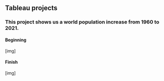 ## Tableau projects 

### This project shows us a world population increase from 1960 to 2021.

#### Beginning

[img]

#### Finish

[img]
